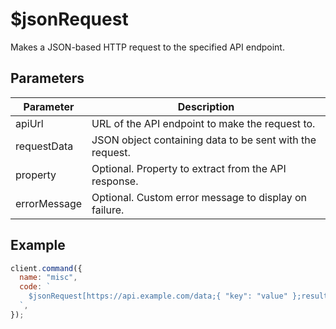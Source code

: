 # $jsonRequest

Makes a JSON-based HTTP request to the specified API endpoint.

## Parameters

| Parameter    | Description                                              |
| ------------ | -------------------------------------------------------- |
| apiUrl       | URL of the API endpoint to make the request to.          |
| requestData  | JSON object containing data to be sent with the request. |
| property     | Optional. Property to extract from the API response.     |
| errorMessage | Optional. Custom error message to display on failure.    |

## Example

```js
client.command({
  name: "misc",
  code: `
    $jsonRequest[https://api.example.com/data;{ "key": "value" };result;Custom Error Message]
  `,
});
```
